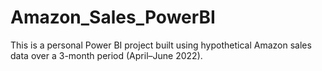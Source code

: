 # Amazon_Sales_PowerBI
This is a personal Power BI project built using hypothetical Amazon sales data over a 3-month period (April–June 2022).
